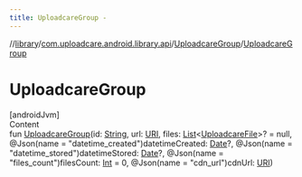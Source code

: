 ```yaml
---
title: UploadcareGroup -
---
```

//[library](../../index.md)/[com.uploadcare.android.library.api](../index.md)/[UploadcareGroup](index.md)/[UploadcareGroup](-uploadcare-group.md)



# UploadcareGroup  
[androidJvm]  
Content  
fun [UploadcareGroup](-uploadcare-group.md)(id: [String](https://kotlinlang.org/api/latest/jvm/stdlib/kotlin/-string/index.html), url: [URI](https://developer.android.com/reference/kotlin/java/net/URI.html), files: [List](https://kotlinlang.org/api/latest/jvm/stdlib/kotlin.collections/-list/index.html)<[UploadcareFile](../-uploadcare-file/index.md)>? = null, @Json(name = "datetime_created")datetimeCreated: [Date](https://developer.android.com/reference/kotlin/java/util/Date.html)?, @Json(name = "datetime_stored")datetimeStored: [Date](https://developer.android.com/reference/kotlin/java/util/Date.html)?, @Json(name = "files_count")filesCount: [Int](https://kotlinlang.org/api/latest/jvm/stdlib/kotlin/-int/index.html) = 0, @Json(name = "cdn_url")cdnUrl: [URI](https://developer.android.com/reference/kotlin/java/net/URI.html))  



